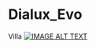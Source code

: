 # Dialux_Evo
Villa
[![IMAGE ALT TEXT](http://img.youtube.com/vi/zgRoFzJkOiE/0.jpg)](https://www.youtube.com/watch?v=zgRoFzJkOiE"python")  
